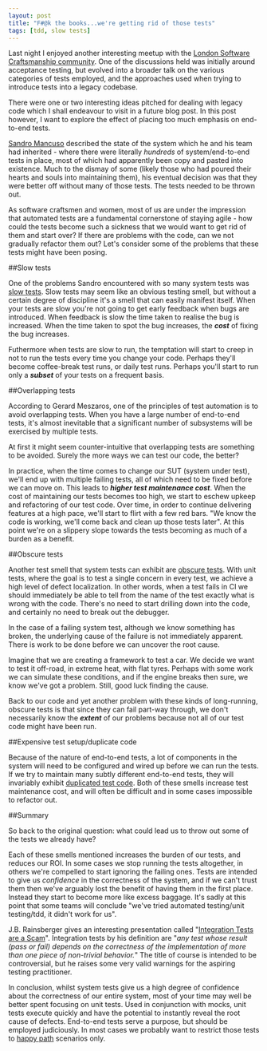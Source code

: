 ```yaml
---
layout: post
title: "F#@k the books...we're getting rid of those tests"
tags: [tdd, slow tests]
---
```


Last night I enjoyed another interesting meetup with the <a href="http://www.meetup.com/london-software-craftsmanship/">London Software Craftsmanship community</a>. One of the discussions held was initially around acceptance testing, but evolved into a broader talk on the various categories of tests employed, and the approaches used when trying to introduce tests into a legacy codebase.

There were one or two interesting ideas pitched for dealing with legacy code which I shall endeavour to visit in a future blog post. In this post however, I want to explore the effect of placing too much emphasis on end-to-end tests.

<a href="http://craftedsw.blogspot.com/">Sandro Mancuso</a> described the state of the system which he and his team had inherited - where there were literally <i>hundreds</i> of system/end-to-end tests in place, most of which had apparently been copy and pasted into existence. Much to the dismay of some (likely those who had poured their hearts and souls into maintaining them), his eventual decision was that they were better off without many of those tests. The tests needed to be thrown out.

As software craftsmen and women, most of us are under the impression that automated tests are a fundamental cornerstone of staying agile - how could the tests become such a sickness that we would want to get rid of them and start over? If there are problems with the code, can we not gradually refactor them out? Let's consider some of the problems that these tests might have been posing.

##Slow tests

One of the problems Sandro encountered with so many system tests was <a href="http://xunitpatterns.com/Slow%20Tests.html">slow tests</a>. Slow tests may seem like an obvious testing smell, but without a certain degree of discipline it's a smell that can easily manifest itself. When your tests are slow you're not going to get early feedback when bugs are introduced. When feedback is slow the time taken to realise the bug is increased. When the time taken to spot the bug increases, the <i><b>cost</b></i> of fixing the bug increases.

Futhermore when tests are slow to run, the temptation will start to creep in not to run the tests every time you change your code. Perhaps they'll become coffee-break test runs, or daily test runs. Perhaps you'll start to run only a <i><b>subset</b></i> of your tests on a frequent basis.

##Overlapping tests

According to Gerard Meszaros, one of the principles of test automation is to avoid overlapping tests. When you have a large number of end-to-end tests, it's almost inevitable that a significant number of subsystems will be exercised by multiple tests.

At first it might seem counter-intuitive that overlapping tests are something to be avoided. Surely the more ways we can test our code, the better?

In practice, when the time comes to change our SUT (system under test), we'll end up with multiple failing tests, all of which need to be fixed before we can move on. This leads to <i><b>higher test maintenance cost</b></i>. When the cost of maintaining our tests becomes too high, we start to eschew upkeep and refactoring of our test code. Over time, in order to continue delivering features at a high pace, we'll start to flirt with a few red bars. "We know the code is working, we'll come back and clean up those tests later". At this point we're on a slippery slope towards the tests becoming as much of a burden as a benefit.

##Obscure tests

Another test smell that system tests can exhibit are <a href="http://xunitpatterns.com/Obscure%20Test.html">obscure tests</a>. With unit tests, where the goal is to test a single concern in every test, we achieve a high level of defect localization. In other words, when a test fails in CI we should immediately be able to tell from the name of the test exactly what is wrong with the code. There's no need to start drilling down into the code, and certainly no need to break out the debugger.

In the case of a failing system test, although we know something has broken, the underlying cause of the failure is not immediately apparent. There is work to be done before we can uncover the root cause.

Imagine that we are creating a framework to test a car. We decide we want to test it off-road, in extreme heat, with flat tyres. Perhaps with some work we can simulate these conditions, and if the engine breaks then sure, we know we've got a problem. Still, good luck finding the cause.

Back to our code and yet another problem with these kinds of long-running, obscure tests is that since they can fail part-way through, we don't necessarily know the <b><i>extent</i></b> of our problems because not all of our test code might have been run.

##Expensive test setup/duplicate code

Because of the nature of end-to-end tests, a lot of components in the system will need to be configured and wired up before we can run the tests. If we try to maintain many subtly different end-to-end tests, they will invariably exhibit <a href="http://xunitpatterns.com/Test%20Code%20Duplication.html">duplicated test code</a>. Both of these smells increase test maintenance cost, and will often be difficult and in some cases impossible to refactor out.

##Summary

So back to the original question: what could lead us to throw out some of the tests we already have?

Each of these smells mentioned increases the burden of our tests, and reduces our ROI. In some cases we stop running the tests altogether, in others we're compelled to start ignoring the failing ones. Tests are intended to give us _confidence_ in the correctness of the system, and if we can't trust them then we've arguably lost the benefit of having them in the first place. Instead they start to become more like excess baggage. It's sadly at this point that some teams will conclude "we've tried automated testing/unit testing/tdd, it didn't work for us".

J.B. Rainsberger gives an interesting presentation called "<a href="http://www.infoq.com/presentations/integration-tests-scam">Integration Tests are a Scam</a>".&nbsp;Integration tests by his definition are "<i>any test whose result (pass or fail) depends on the correctness of the implementation of more than one piece of non-trivial behavior.</i>" The title of course is intended to be controversial, but he raises some very valid warnings for the aspiring testing practitioner.

In conclusion, whilst system tests give us a high degree of confidence about the correctness of our entire system, most of your time may well be better spent focusing on unit tests. Used in conjunction with mocks, unit tests execute quickly and have the potential to instantly reveal the root cause of defects. End-to-end tests serve a purpose, but should be employed judiciously. In most cases we probably want to restrict those tests to <a href="http://en.wikipedia.org/wiki/Happy_path">happy path</a> scenarios only.
